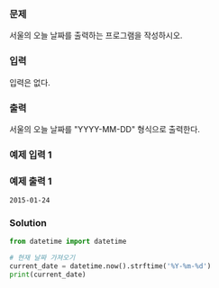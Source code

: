 ### 문제
서울의 오늘 날짜를 출력하는 프로그램을 작성하시오.

### 입력
입력은 없다.

### 출력
서울의 오늘 날짜를 "YYYY-MM-DD" 형식으로 출력한다.

### 예제 입력 1 
      
### 예제 출력 1 

    2015-01-24
### Solution
```python
from datetime import datetime

# 현재 날짜 가져오기
current_date = datetime.now().strftime('%Y-%m-%d')
print(current_date)
```
